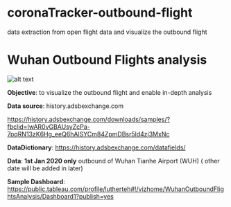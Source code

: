 # coronaTracker-outbound-flight
data extraction from open flight data and visualize the outbound flight


# Wuhan Outbound Flights analysis

![alt text](https://github.com/docligot/coronatracker-analytics/blob/master/coronatracker-outboundflight/images/coronaTracket-OutboundFlightDashboard.png "Outbound Flight Dashboard")


**Objective**: to visualize the outbound flight and enable in-depth analysis

**Data source**: history.adsbexchange.com 

https://history.adsbexchange.com/downloads/samples/?fbclid=IwAR0vGBAUsyZcPa-7pqRN13zK6Hg_eeQ6hAlSYCm84ZpmDBsr5ld4zj3MxNc

**DataDictionary**: https://history.adsbexchange.com/datafields/


**Data**: **1st Jan 2020 only** outbound of Wuhan Tianhe Airport (WUH) ( other date will be added in later)

**Sample Dashboard**: https://public.tableau.com/profile/lutherteh#!/vizhome/WuhanOutboundFlightsAnalysis/Dashboard1?publish=yes

